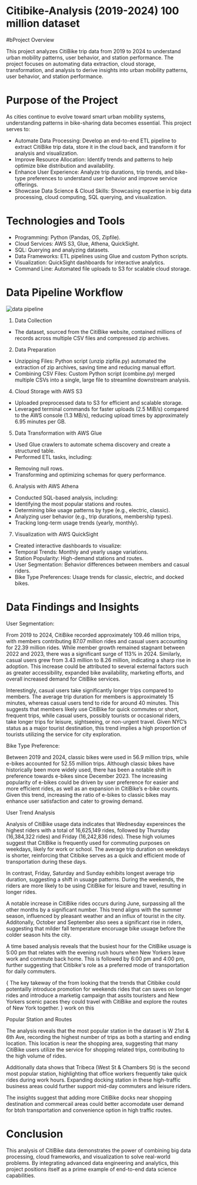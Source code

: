 # Citibike-Analysis (2019-2024) 100 million dataset

#bProject Overview

This project analyzes CitiBike trip data from 2019 to 2024 to understand urban mobility patterns, user behavior, and station performance. The project focuses on automating data extraction, cloud storage, transformation, and analysis to derive insights into urban mobility patterns, user behavior, and station performance.

# Purpose of the Project

As cities continue to evolve toward smart urban mobility systems, understanding patterns in bike-sharing data becomes essential. This project serves to:

* Automate Data Processing: Develop an end-to-end ETL pipeline to extract CitiBike trip data, store it in the cloud back, and transform it for analysis and visualization.
* Improve Resource Allocation: Identify trends and patterns to help optimize bike distribution and availability.
* Enhance User Experience:  Analyze trip durations,  trip trends, and bike-type preferences to understand user behavior and improve service offerings.
* Showcase Data Science & Cloud Skills: Showcasing expertise in big data processing, cloud computing, SQL querying, and visualization.

# Technologies and Tools

* Programming: Python (Pandas, OS, Zipfile).
* Cloud Services: AWS S3, Glue, Athena, QuickSight.
* SQL: Querying and analyzing datasets.
* Data Frameworks: ETL pipelines using Glue and custom Python scripts.
* Visualization: QuickSight dashboards for interactive analytics.
* Command Line: Automated file uploads to S3 for scalable cloud storage.

# Data Pipeline Workflow

![data pipeline](https://github.com/chhejom/Citibike-Analysis/blob/8d07b1517758aea3dc708727f47e03b67b2300df/Images/data%20pipeline.png)
1. Data Collection
* The dataset, sourced from the CitiBike website, contained millions of records across multiple CSV files and compressed zip archives.
2. Data Preparation
* Unzipping Files:
Python script (unzip zipfile.py) automated the extraction of zip archives, saving time and reducing manual effort.
* Combining CSV Files:
Custom Python script (combine.py) merged multiple CSVs into a single, large file to streamline downstream analysis.
4. Cloud Storage with AWS S3
* Uploaded preprocessed data to S3 for efficient and scalable storage.
* Leveraged terminal commands for faster uploads (2.5 MiB/s) compared to the AWS console (1.3 MB/s), reducing upload times by approximately 6.95 minutes per GB.
5. Data Transformation with AWS Glue
* Used Glue crawlers to automate schema discovery and create a structured table.
* Performed ETL tasks, including:
- Removing null rows.
- Transforming and optimizing schemas for query performance.
6. Analysis with AWS Athena
* Conducted SQL-based analysis, including:
* Identifying the most popular stations and routes.
* Determining bike usage patterns by type (e.g., electric, classic).
* Analyzing user behavior (e.g., trip durations, membership types).
* Tracking long-term usage trends (yearly, monthly).
7. Visualization with AWS QuickSight
* Created interactive dashboards to visualize:
* Temporal Trends: Monthly and yearly usage variations.
* Station Popularity: High-demand stations and routes.
* User Segmentation: Behavior differences between members and casual riders.
* Bike Type Preferences: Usage trends for classic, electric, and docked bikes.

# Data Findings and Insights

User Segmentation:

From 2019 to 2024, CitiBike recorded approximately 109.46 million trips, with members contributing 87.07 million rides and casual users accounting for 22.39 million rides. While member growth remained stagnant between 2022 and 2023, there was a significant surge of 113% in 2024. Similarly, casual users grew from 3.43 million to 8.26 million, indicating a sharp rise in adoption. This increase could be attributed to several external factors such as greater accessibility, expanded bike availability, marketing efforts, and overall increased demand for CitiBike services.

Interestingly, casual users take significantly longer trips compared to members. The average trip duration for members is approximately 15 minutes, whereas casual users tend to ride for around 40 minutes. This suggests that members likely use CitiBike for quick commutes or short, frequent trips, while casual users, possibly tourists or occasional riders, take longer trips for leisure, sightseeing, or non-urgent travel. Given NYC’s status as a major tourist destination, this trend implies a high proportion of tourists utilizing the service for city exploration.

Bike Type Preference:

Between 2019 and 2024, classic bikes were used in 56.9 million trips, while e-bikes accounted for 52.55 million trips. Although classic bikes have historically been more widely used, there has been a notable shift in preference towards e-bikes since December 2023. The increasing popularity of e-bikes could be driven by user preference for easier and more efficient rides, as well as an expansion in CitiBike’s e-bike counts. Given this trend, increasing the ratio of e-bikes to classic bikes may enhance user satisfaction and cater to growing demand.

User Trend Analysis

Analysis of CitiBike usage data indicates that Wednesday expereinces the highest riders with a total of 16,625,149 rides, followed by Thursday (16,384,322 rides) and Friday (16,242,836 rides). These high volumes suggest that CitiBike is frequently used for commuting purposes on weekdays, likely for work or school. The average trip duration on weekdays is shorter, reinforcing that Citibike serves as a quick and efficient mode of transportation during these days.

In contrast, Friday, Saturday and Sunday exhibits longest average trip duration, suggesting a shift in usuage patterns. During the weekends, the riders are more likely to be using CitiBike for leisure and travel, resulting in longer rides. 

A notable increase in CitiBike rides occurs during June, surpassing all the other months by a significant number. This trend aligns with the summer season, influenced by pleasant weather and an influx of tourist in the city. Additonally, October and September also sees a significant rise in riders, suggesting that milder fall temperature encoruage bike usuage before the colder season hits the city.

A time based analysis reveals that the busiest hour for the CitiBike usuage is 5:00 pm that relates with the evening rush hours when New Yorkers leave work and commute back home. This is followed by 6:00 pm and 4:00 pm, further suggesting that Citibike's role as a preferred mode of transportation for daily commuters.

{ The key takeway of the from looking that the trends that Citibike could potentailly introduce promotion for weekends rides that can saves on longer rides and introduce a marketig campaign that assits touristers and New Yorkers scenic paces they could travel with CitiBike and explore the routes of New York together. } work on this

Popular Station and Routes

The analysis reveals that the most popular station in the dataset is W 21st & 6th Ave, recording the highest number of trips as both a starting and ending location. This location is near the shopping area, suggesting that many CitiBike users utilize the service for shopping related trips, contributing to the high volume of rides.

Additionally data shows that Tribeca (West St & Chambers St) is the second most popular station, highlighting that office workers frequently take quick rides during work hours. Expanding docking station in these high-traffic business areas could further support mid-day commuters and leisure riders.

The insights suggest that adding more CitiBike docks near shopping destination and commercail areas could better accomodate user demand for btoh transportation and convenience option in high traffic routes.

# Conclusion

This analysis of CitiBike data demonstrates the power of combining big data processing, cloud frameworks, and visualization to solve real-world problems. By integrating advanced data engineering and analytics, this project positions itself as a prime example of end-to-end data science capabilities.
